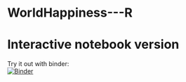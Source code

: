 # WorldHappiness---R

# Interactive notebook version
Try it out with binder:<br /> [![Binder](https://mybinder.org/badge_logo.svg)](https://mybinder.org/v2/gh/madrian98/WorldHappiness-R/67103d178dd403b90096bbf7c4555503c4d6e1f7?urlpath=lab%2Ftree%2FWorld%20Happiness%20Data%20Analysis%20(R).ipynb)

